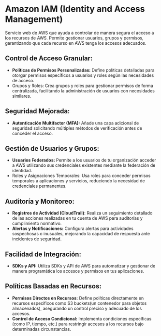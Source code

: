 # Amazon IAM (Identity and Access Management)
Servicio web de AWS que ayuda a controlar de manera segura el acceso a los recursos de AWS. Permite gestionar usuarios, grupos y permisos, garantizando que cada recurso en AWS tenga los accesos adecuados.

## Control de Acceso Granular:

* **Políticas de Permisos Personalizadas:** Define políticas detalladas para otorgar permisos específicos a usuarios y roles según las necesidades de acceso.
* Grupos y Roles: Crea grupos y roles para gestionar permisos de forma centralizada, facilitando la administración de usuarios con necesidades similares.

## Seguridad Mejorada:

* **Autenticación Multifactor (MFA):** Añade una capa adicional de seguridad solicitando múltiples métodos de verificación antes de conceder el acceso.

## Gestión de Usuarios y Grupos:

* **Usuarios Federados:** Permite a los usuarios de tu organización acceder a AWS utilizando sus credenciales existentes mediante la federación de identidad.
 * Roles y Asignaciones Temporales: Usa roles para conceder permisos temporales a aplicaciones y servicios, reduciendo la necesidad de credenciales permanentes.
## Auditoría y Monitoreo:

* **Registros de Actividad (CloudTrail):** Realiza un seguimiento detallado de las acciones realizadas en tu cuenta de AWS para auditorías y cumplimiento normativo.
* **Alertas y Notificaciones:** Configura alertas para actividades sospechosas o inusuales, mejorando la capacidad de respuesta ante incidentes de seguridad.

## Facilidad de Integración:

* **SDKs y API:** Utiliza SDKs y API de AWS para automatizar y gestionar de manera programática los accesos y permisos en tus aplicaciones.

## Políticas Basadas en Recursos:

* **Permisos Directos en Recursos:** Define políticas directamente en recursos específicos como S3 buckets(un contenedor para objetos almacenados), asegurando un control preciso y adecuado de los accesos.
* **Control de Acceso Condicional:** Implementa condiciones específicas (como IP, tiempo, etc.) para restringir accesos a los recursos bajo determinadas circunstancias.